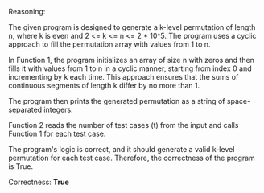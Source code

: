 Reasoning:

The given program is designed to generate a k-level permutation of length n, where k is even and 2 <= k <= n <= 2 * 10^5. The program uses a cyclic approach to fill the permutation array with values from 1 to n.

In Function 1, the program initializes an array of size n with zeros and then fills it with values from 1 to n in a cyclic manner, starting from index 0 and incrementing by k each time. This approach ensures that the sums of continuous segments of length k differ by no more than 1.

The program then prints the generated permutation as a string of space-separated integers.

Function 2 reads the number of test cases (t) from the input and calls Function 1 for each test case.

The program's logic is correct, and it should generate a valid k-level permutation for each test case. Therefore, the correctness of the program is True.

Correctness: **True**